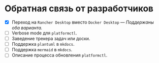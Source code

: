 # Обратная связь от разработчиков

- [x] Переход на `Rancher Desktop` вместо `Docker Desktop` — *Поддержаны оба
  варианта.*
- [ ] Verbose mode для `platformctl`.
- [ ] Заведение трекера задач или доски.
- [ ] Поддержка `plantuml` в `mkdocs`.
- [ ] Поддержка `mermaid` в `mkdocs`.
- [ ] Описание процесса обновления `platformctl`.
